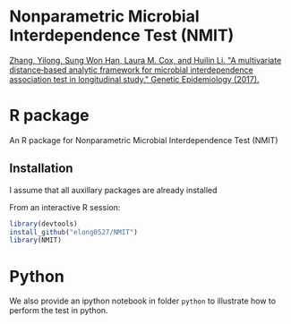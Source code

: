 Nonparametric Microbial Interdependence Test (NMIT)
=========

[Zhang, Yilong, Sung Won Han, Laura M. Cox, and Huilin Li. "A multivariate distance‐based analytic framework for microbial interdependence association test in longitudinal study." Genetic Epidemiology (2017).](http://onlinelibrary.wiley.com/doi/10.1002/gepi.22065/abstract)

# R package

An R package for Nonparametric Microbial Interdependence Test  (NMIT)

## Installation ##

I assume that all auxillary packages are already installed

From an interactive R session:

```r
library(devtools)
install_github("elong0527/NMIT")
library(NMIT)
```

# Python 

We also provide an ipython notebook in folder `python` to illustrate how to perform the test in python.


